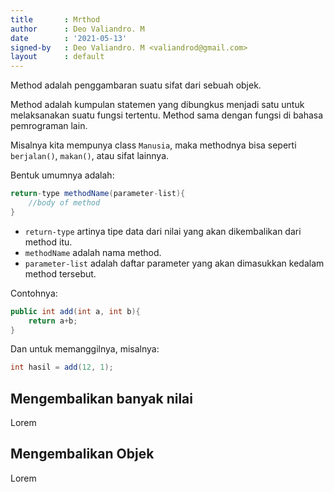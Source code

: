 ```yaml
---
title       : Mrthod
author      : Deo Valiandro. M
date        : '2021-05-13'
signed-by   : Deo Valiandro. M <valiandrod@gmail.com>
layout      : default
---
```


Method adalah penggambaran suatu sifat dari sebuah objek.

Method adalah kumpulan statemen yang dibungkus menjadi satu untuk melaksanakan
suatu fungsi tertentu. Method sama dengan fungsi di bahasa pemrograman lain.

Misalnya kita mempunya class `Manusia`, maka methodnya bisa seperti
`berjalan()`, `makan()`, atau sifat lainnya.

Bentuk umumnya adalah:

```java
return-type methodName(parameter-list){
    //body of method
}
```

- `return-type` artinya tipe data dari nilai yang akan dikembalikan dari method
  itu.
- `methodName` adalah nama method.
- `parameter-list` adalah daftar parameter yang akan dimasukkan kedalam method
  tersebut.

Contohnya:

```java
public int add(int a, int b){
    return a+b;
}
```

Dan untuk memanggilnya, misalnya:

```java
int hasil = add(12, 1);
```

## Mengembalikan banyak nilai

Lorem

## Mengembalikan Objek

Lorem